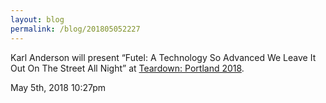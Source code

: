 ```yaml
---
layout: blog
permalink: /blog/201805052227
---
```


Karl Anderson will present &ldquo;Futel: A Technology So Advanced We Leave It Out On The Street All Night&rdquo; at <a href="https://www.crowdsupply.com/teardown/portland-2018">Teardown: Portland 2018</a>.



<div id="footer">
<span id="timestamp"> May 5th, 2018 10:27pm </span>
</div>
